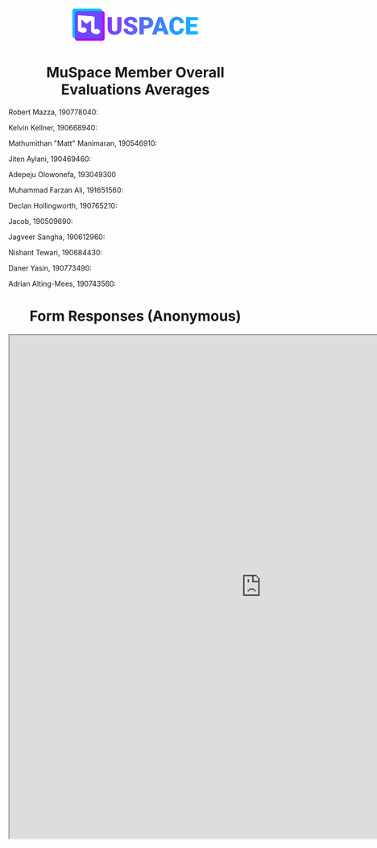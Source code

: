 <h1 align="center">
    <a href="./"><img id="header-logo" src="./logo.svg" width="250" alt="MuSpace logo"/></a>
</h1>
<h1 align="center">MuSpace Member Overall Evaluations Averages</h1>
<!-- Name, ID: rating out of 5 -->

<!-- Remeber to give evalutations alphabetically -->
<p>Robert Mazza, 190778040: </p>
<p>Kelvin Kellner, 190668940: </p>
<p>Mathumithan "Matt" Manimaran, 190546910: </p>
<p>Jiten Aylani, 190469460: </p>
<p>Adepeju Olowonefa, 193049300 </p>
<p>Muhammad Farzan Ali, 191651560: </p>
<p>Declan Hollingworth, 190765210: </p>
<p>Jacob, 190509690: </p>
<p>Jagveer Sangha, 190612960: </p>
<p>Nishant Tewari, 190684430: </p>
<p>Daner Yasin, 190773490: </p>
<p>Adrian Alting-Mees, 190743560: </p>

<h1 align="center">Form Responses (Anonymous)</h1>

<iframe width="1000px" height="1000px" src="https://docs.google.com/spreadsheets/d/e/2PACX-1vQpCPTvFAcD_3OC6pGChDQb0IWySJgKMGI8yeSMaq0VbMbht1628EpYiFSCzqoYL6ZVqYue4EgRdNza/pubhtml?widget=true&amp;headers=false"></iframe>

